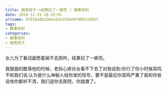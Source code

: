 ```yaml
---
title: 搞笑段子->结果拉了一裤兜 | 糗事百科
date: 2019-12-15 18:33:01
urlname: 07018a8b15be1d2e393be0790b23d5bf
tags: 
- 糗事百科
categories:
- 糗事百科
- 搞笑段子
---
```

女儿为了看动画憋着屎不去厕所，结果拉了一裤兜。

我狠狠的数落他的时候，老妈心疼孙女看不下去了对我说到:你行了你小时候耳鸣不和我们说:认为是什么神秘人给你发的信号，要不是最后你耳鸣严重了我和你爸说啥你都听不清，我们送你去医院，你就聋了。


